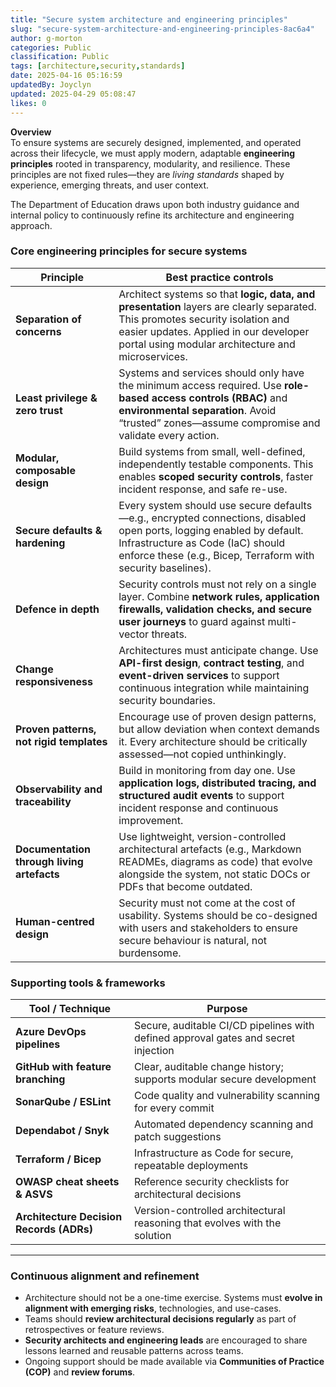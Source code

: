 ```yaml
---
title: "Secure system architecture and engineering principles"
slug: "secure-system-architecture-and-engineering-principles-8ac6a4"
author: g-morton
categories: Public
classification: Public
tags: [architecture,security,standards]
date: 2025-04-16 05:16:59 
updatedBy: Joyclyn
updated: 2025-04-29 05:08:47 
likes: 0
---
```


**Overview**  
To ensure systems are securely designed, implemented, and operated across their lifecycle, we must apply modern, adaptable **engineering principles** rooted in transparency, modularity, and resilience. These principles are not fixed rules—they are *living standards* shaped by experience, emerging threats, and user context.

The Department of Education draws upon both industry guidance and internal policy to continuously refine its architecture and engineering approach.


### Core engineering principles for secure systems

| Principle | Best practice controls |
|----------|------------------------|
| **Separation of concerns** | Architect systems so that **logic, data, and presentation** layers are clearly separated. This promotes security isolation and easier updates. Applied in our developer portal using modular architecture and microservices. |
| **Least privilege & zero trust** | Systems and services should only have the minimum access required. Use **role-based access controls (RBAC)** and **environmental separation**. Avoid “trusted” zones—assume compromise and validate every action. |
| **Modular, composable design** | Build systems from small, well-defined, independently testable components. This enables **scoped security controls**, faster incident response, and safe re-use. |
| **Secure defaults & hardening** | Every system should use secure defaults—e.g., encrypted connections, disabled open ports, logging enabled by default. Infrastructure as Code (IaC) should enforce these (e.g., Bicep, Terraform with security baselines). |
| **Defence in depth** | Security controls must not rely on a single layer. Combine **network rules, application firewalls, validation checks, and secure user journeys** to guard against multi-vector threats. |
| **Change responsiveness** | Architectures must anticipate change. Use **API-first design**, **contract testing**, and **event-driven services** to support continuous integration while maintaining security boundaries. |
| **Proven patterns, not rigid templates** | Encourage use of proven design patterns, but allow deviation when context demands it. Every architecture should be critically assessed—not copied unthinkingly. |
| **Observability and traceability** | Build in monitoring from day one. Use **application logs, distributed tracing, and structured audit events** to support incident response and continuous improvement. |
| **Documentation through living artefacts** | Use lightweight, version-controlled architectural artefacts (e.g., Markdown READMEs, diagrams as code) that evolve alongside the system, not static DOCs or PDFs that become outdated. |
| **Human-centred design** | Security must not come at the cost of usability. Systems should be co-designed with users and stakeholders to ensure secure behaviour is natural, not burdensome. |



### Supporting tools & frameworks

| Tool / Technique | Purpose |
|------------------|---------|
| **Azure DevOps pipelines** | Secure, auditable CI/CD pipelines with defined approval gates and secret injection |
| **GitHub with feature branching** | Clear, auditable change history; supports modular secure development |
| **SonarQube / ESLint** | Code quality and vulnerability scanning for every commit |
| **Dependabot / Snyk** | Automated dependency scanning and patch suggestions |
| **Terraform / Bicep** | Infrastructure as Code for secure, repeatable deployments |
| **OWASP cheat sheets & ASVS** | Reference security checklists for architectural decisions |
| **Architecture Decision Records (ADRs)** | Version-controlled architectural reasoning that evolves with the solution |

---

### Continuous alignment and refinement

- Architecture should not be a one-time exercise. Systems must **evolve in alignment with emerging risks**, technologies, and use-cases.
- Teams should **review architectural decisions regularly** as part of retrospectives or feature reviews.
- **Security architects and engineering leads** are encouraged to share lessons learned and reusable patterns across teams.
- Ongoing support should be made available via **Communities of Practice (COP)** and **review forums**.
